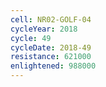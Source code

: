 ```yaml
---
cell: NR02-GOLF-04
cycleYear: 2018
cycle: 49
cycleDate: 2018-49
resistance: 621000
enlightened: 988000 
---
```

      